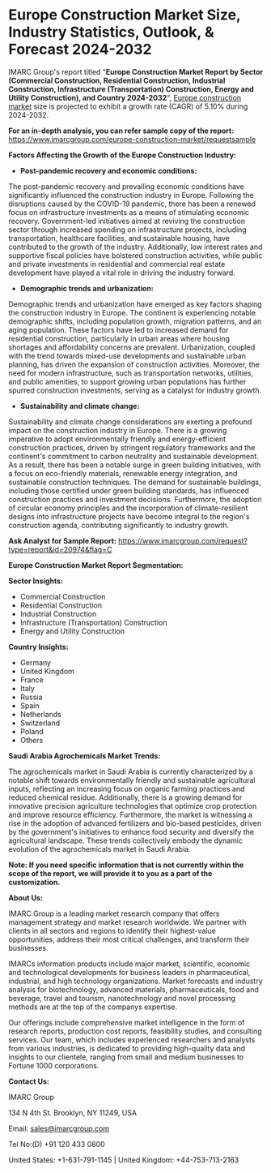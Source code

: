 ﻿# Europe Construction Market Size, Industry Statistics, Outlook, & Forecast 2024-2032
IMARC Group's report titled "**Europe Construction Market Report by Sector (Commercial Construction, Residential Construction, Industrial Construction, Infrastructure (Transportation) Construction, Energy and Utility Construction), and Country 2024-2032**", [Europe construction market](https://www.imarcgroup.com/europe-construction-market) size is projected to exhibit a growth rate (CAGR) of 5.10% during 2024-2032.

**For an in-depth analysis, you can refer sample copy of the report:** <https://www.imarcgroup.com/europe-construction-market/requestsample>

**Factors Affecting the Growth of the Europe Construction Industry:**

- **Post-pandemic recovery and economic conditions:**

The post-pandemic recovery and prevailing economic conditions have significantly influenced the construction industry in Europe. Following the disruptions caused by the COVID-19 pandemic, there has been a renewed focus on infrastructure investments as a means of stimulating economic recovery. Government-led initiatives aimed at reviving the construction sector through increased spending on infrastructure projects, including transportation, healthcare facilities, and sustainable housing, have contributed to the growth of the industry. Additionally, low interest rates and supportive fiscal policies have bolstered construction activities, while public and private investments in residential and commercial real estate development have played a vital role in driving the industry forward.

- **Demographic trends and urbanization:**

Demographic trends and urbanization have emerged as key factors shaping the construction industry in Europe. The continent is experiencing notable demographic shifts, including population growth, migration patterns, and an aging population. These factors have led to increased demand for residential construction, particularly in urban areas where housing shortages and affordability concerns are prevalent. Urbanization, coupled with the trend towards mixed-use developments and sustainable urban planning, has driven the expansion of construction activities. Moreover, the need for modern infrastructure, such as transportation networks, utilities, and public amenities, to support growing urban populations has further spurred construction investments, serving as a catalyst for industry growth.

- **Sustainability and climate change:**

Sustainability and climate change considerations are exerting a profound impact on the construction industry in Europe. There is a growing imperative to adopt environmentally friendly and energy-efficient construction practices, driven by stringent regulatory frameworks and the continent's commitment to carbon neutrality and sustainable development. As a result, there has been a notable surge in green building initiatives, with a focus on eco-friendly materials, renewable energy integration, and sustainable construction techniques. The demand for sustainable buildings, including those certified under green building standards, has influenced construction practices and investment decisions. Furthermore, the adoption of circular economy principles and the incorporation of climate-resilient designs into infrastructure projects have become integral to the region's construction agenda, contributing significantly to industry growth.

**Ask Analyst for Sample Report:** <https://www.imarcgroup.com/request?type=report&id=20974&flag=C>

**Europe Construction Market Report Segmentation:**

**Sector Insights:**

- Commercial Construction
- Residential Construction
- Industrial Construction
- Infrastructure (Transportation) Construction
- Energy and Utility Construction

**Country Insights:**

- Germany
- United Kingdom
- France
- Italy
- Russia
- Spain
- Netherlands
- Switzerland
- Poland
- Others

**Saudi Arabia Agrochemicals Market Trends:**

The agrochemicals market in Saudi Arabia is currently characterized by a notable shift towards environmentally friendly and sustainable agricultural inputs, reflecting an increasing focus on organic farming practices and reduced chemical residue. Additionally, there is a growing demand for innovative precision agriculture technologies that optimize crop protection and improve resource efficiency. Furthermore, the market is witnessing a rise in the adoption of advanced fertilizers and bio-based pesticides, driven by the government's initiatives to enhance food security and diversify the agricultural landscape. These trends collectively embody the dynamic evolution of the agrochemicals market in Saudi Arabia.

**Note: If you need specific information that is not currently within the scope of the report, we will provide it to you as a part of the customization.**

**About Us:**

IMARC Group is a leading market research company that offers management strategy and market research worldwide. We partner with clients in all sectors and regions to identify their highest-value opportunities, address their most critical challenges, and transform their businesses.

IMARCs information products include major market, scientific, economic and technological developments for business leaders in pharmaceutical, industrial, and high technology organizations. Market forecasts and industry analysis for biotechnology, advanced materials, pharmaceuticals, food and beverage, travel and tourism, nanotechnology and novel processing methods are at the top of the companys expertise.

Our offerings include comprehensive market intelligence in the form of research reports, production cost reports, feasibility studies, and consulting services. Our team, which includes experienced researchers and analysts from various industries, is dedicated to providing high-quality data and insights to our clientele, ranging from small and medium businesses to Fortune 1000 corporations.

**Contact Us:**

IMARC Group

134 N 4th St. Brooklyn, NY 11249, USA

Email: sales@imarcgroup.com

Tel No:(D) +91 120 433 0800

United States: +1-631-791-1145 | United Kingdom: +44-753-713-2163
